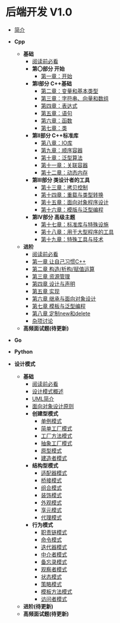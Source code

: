 # 后端开发 V1.0

* [简介](/notes/BackEndNotes/README.md)

* **Cpp**
  * **基础**
    * [阅读前必看](/notes/BackEndNotes/Cpp/C++Primer.md)
    * **第〇部分 开始**
      * [第一章：开始](/notes/BackEndNotes/Cpp/C++Primer/ch01/ch01.md)
    * **第I部分 C++基础**
      * [第二章：变量和基本类型](/notes/BackEndNotes/Cpp/C++Primer/ch02/ch02.md)
      * [第三章：字符串、向量和数组](/notes/BackEndNotes/Cpp/C++Primer/ch03/ch03.md)
      * [第四章：表达式](/notes/BackEndNotes/Cpp/C++Primer/ch04/ch04.md)
      * [第五章：语句](/notes/BackEndNotes/Cpp/C++Primer/ch05/ch05.md)
      * [第六章：函数](/notes/BackEndNotes/Cpp/C++Primer/ch06/ch06.md)
      * [第七章：类](/notes/BackEndNotes/Cpp/C++Primer/ch07/ch07.md)
    * **第II部分 C++标准库**
      * [第八章：IO库](/notes/BackEndNotes/Cpp/C++Primer/ch08/ch08.md)
      * [第九章：顺序容器](/notes/BackEndNotes/Cpp/C++Primer/ch09/ch09.md)
      * [第十章：泛型算法](/notes/BackEndNotes/Cpp/C++Primer/ch10/ch10.md)
      * [第十一章：关联容器](/notes/BackEndNotes/Cpp/C++Primer/ch11/ch11.md)
      * [第十二章：动态内存](/notes/BackEndNotes/Cpp/C++Primer/ch12/ch12.md)
    * **第III部分 类设计者的工具**
      * [第十三章：拷贝控制](/notes/BackEndNotes/Cpp/C++Primer/ch13/ch13.md)
      * [第十四章：重载与类型转换](/notes/BackEndNotes/Cpp/C++Primer/ch14/ch14.md)
      * [第十五章：面向对象程序设计](/notes/BackEndNotes/Cpp/C++Primer/ch15/ch15.md)
      * [第十六章：模版与泛型编程](/notes/BackEndNotes/Cpp/C++Primer/ch16/ch16.md)
    * **第IV部分 高级主题**
      * [第十七章：标准库与特殊设施](/notes/BackEndNotes/Cpp/C++Primer/ch17/ch17.md)
      * [第十八章：用于大型程序的工具](/notes/BackEndNotes/Cpp/C++Primer/ch18/ch18.md)
      * [第十九章：特殊工具与技术](/notes/BackEndNotes/Cpp/C++Primer/ch19/ch19.md)
  * **进阶**
    * [阅读前必看](/notes/BackEndNotes/Cpp/EffectiveC++.md)
    * [第一章 让自己习惯C++](/notes/BackEndNotes/Cpp/EffectiveC++/ch01/ch01.md)
    * [第二章 构造/析构/赋值运算](/notes/BackEndNotes/Cpp/EffectiveC++/ch02/ch02.md)
    * [第三章 资源管理](/notes/BackEndNotes/Cpp/EffectiveC++/ch03/ch03.md)
    * [第四章 设计与声明](/notes/BackEndNotes/Cpp/EffectiveC++/ch04/ch04.md)
    * [第五章 实现](/notes/BackEndNotes/Cpp/EffectiveC++/ch05/ch05.md)
    * [第六章 继承与面向对象设计](/notes/BackEndNotes/Cpp/EffectiveC++/ch06/ch06.md)
    * [第七章 模板与泛型编程](/notes/BackEndNotes/Cpp/EffectiveC++/ch07/ch07.md)
    * [第八章 定制new和delete](/notes/BackEndNotes/Cpp/EffectiveC++/ch08/ch08.md)
    * [杂项讨论](/notes/BackEndNotes/Cpp/EffectiveC++/ch09/ch09.md)
  * **高频面试题(待更新)**
* **Go**
* **Python**
* **设计模式**
  * **基础**
    * [阅读前必看](/notes/BackEndNotes/DesignPatterns/README.md)
    * [设计模式概述](/notes/BackEndNotes/DesignPatterns/Overview.md)
    * [UML简介](/notes/BackEndNotes/DesignPatterns/UML/UML.md)
    * [面向对象设计原则](/notes/BackEndNotes/DesignPatterns/OOP/OOP.md)
    * **创建型模式**
      * [单例模式](/notes/BackEndNotes/DesignPatterns/Singleton/Singleton.md)
      * [简单工厂模式](/notes/BackEndNotes/DesignPatterns/SimpleFactory/SimpleFactory.md)
      * [工厂方法模式](/notes/BackEndNotes/DesignPatterns/FactoryMethod/FactoryMethod.md)
      * [抽象工厂模式](/notes/BackEndNotes/DesignPatterns/AbstractFactory/AbstractFactory.md)
      * [原型模式](/notes/BackEndNotes/DesignPatterns/PrototypePattern/PrototypePattern.md)
      * [建造者模式](/notes/BackEndNotes/DesignPatterns/BuilderPattern/BuilderPattern.md)
    * **结构型模式**
      * [适配器模式](/notes/BackEndNotes/DesignPatterns/AdapterPattern/AdapterPattern.md)
      * [桥接模式](/notes/BackEndNotes/DesignPatterns/BridgePattern/BridgePattern.md)
      * [组合模式](/notes/BackEndNotes/DesignPatterns/CompositePattern/CompositePattern.md)
      * [装饰模式](/notes/BackEndNotes/DesignPatterns/WrapperPattern/WrapperPattern.md)
      * [外观模式](/notes/BackEndNotes/DesignPatterns/FacadePattern/FacadePattern.md)
      * [享元模式](/notes/BackEndNotes/DesignPatterns/FlyweightPattern/FlyweightPattern.md)
      * [代理模式](/notes/BackEndNotes/DesignPatterns/ProxyPattern/ProxyPattern.md)
    * **行为模式**
      * [职责链模式](/notes/BackEndNotes/DesignPatterns/ChainOfResponsibility/ChainOfResponsibility.md)
      * [命令模式](/notes/BackEndNotes/DesignPatterns/CommandPattern/CommandPattern.md)
      * [迭代器模式](/notes/BackEndNotes/DesignPatterns/IteratorPattern/IteratorPattern.md)
      * [中介者模式](/notes/BackEndNotes/DesignPatterns/MediatorPattern/MediatorPattern.md)
      * [备忘录模式](/notes/BackEndNotes/DesignPatterns/MementoPattern/MementoPattern.md)
      * [观察者模式](/notes/BackEndNotes/DesignPatterns/ObserverPattern/ObserverPattern.md)
      * [状态模式](/notes/BackEndNotes/DesignPatterns/StatePattern/StatePattern.md)
      * [策略模式](/notes/BackEndNotes/DesignPatterns/Strategy/Strategy.md)
      * [模板方法模式](/notes/BackEndNotes/DesignPatterns/TemplateMethod/TemplateMethod.md)
      * [访问者模式](/notes/BackEndNotes/DesignPatterns/VisitorPattern/VisitorPattern.md)
  * **进阶(待更新)**
  * **高频面试题(待更新)**